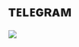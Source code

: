 # ᴛᴇʟᴇɢʀᴀᴍ
<a href="https://t.me/The_ferid"><img src="https://img.shields.io/badge/OWNER👨🏻‍💻%20%20-blue?style=for-the-badge&logo=telegram"></a>
</p>
